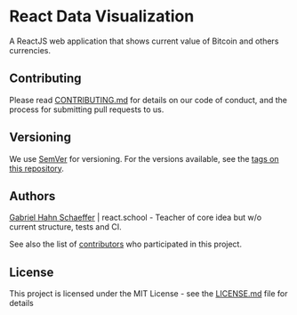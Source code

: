 # React Data Visualization

A ReactJS web application that shows current value of Bitcoin and others currencies.

## Contributing

Please read [CONTRIBUTING.md](https://gist.github.com/PurpleBooth/b24679402957c63ec426) for details on our code of conduct, and the process for submitting pull requests to us.

## Versioning

We use [SemVer](http://semver.org/) for versioning. For the versions available, see the [tags on this repository](https://github.com/gabriel-hahn/react-data-visualization/tags).

## Authors

[Gabriel Hahn Schaeffer](https://github.com/gabriel-hahn/) | react.school - Teacher of core idea but w/o current structure, tests and CI.

See also the list of [contributors](https://github.com/gabriel-hahn/react-data-visualization/contributors) who participated in this project.

## License

This project is licensed under the MIT License - see the [LICENSE.md](LICENSE) file for details
